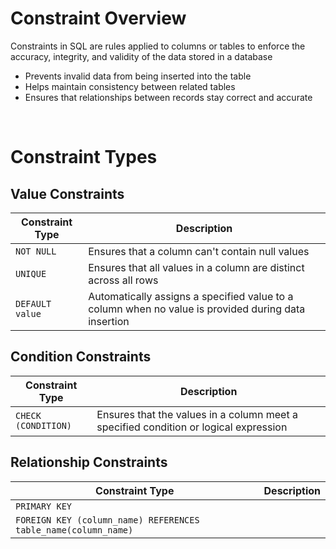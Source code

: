 # Constraint Overview

Constraints in SQL are rules applied to columns or tables to enforce the accuracy, integrity, and validity of the data stored in a database

* Prevents invalid data from being inserted into the table
* Helps maintain consistency between related tables
* Ensures that relationships between records stay correct and accurate

<br>

# Constraint Types

## Value Constraints

| Constraint Type | Description |
| --- | --- |
| `NOT NULL` | Ensures that a column can't contain null values |
| `UNIQUE` | Ensures that all values in a column are distinct across all rows |
| `DEFAULT value` | Automatically assigns a specified value to a column when no value is provided during data insertion |

## Condition Constraints

| Constraint Type | Description |
| --- | --- |
| `CHECK (CONDITION)` | Ensures that the values in a column meet a specified condition or logical expression |

## Relationship Constraints

| Constraint Type | Description |
| --- | --- |
| `PRIMARY KEY` | |
| `FOREIGN KEY (column_name) REFERENCES table_name(column_name)` | |

